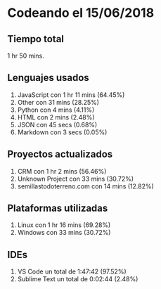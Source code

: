 # Codeando el 15/06/2018

## Tiempo total
1 hr 50 mins.

## Lenguajes usados
1. JavaScript con 1 hr 11 mins (64.45%)
1. Other con 31 mins (28.25%)
1. Python con 4 mins (4.11%)
1. HTML con 2 mins (2.48%)
1. JSON con 45 secs (0.68%)
1. Markdown con 3 secs (0.05%)

## Proyectos actualizados
1. CRM con 1 hr 2 mins (56.46%)
1. Unknown Project con 33 mins (30.72%)
1. semillastodoterreno.com con 14 mins (12.82%)

## Plataformas utilizadas
1. Linux con 1 hr 16 mins (69.28%)
1. Windows con 33 mins (30.72%)

## IDEs
1. VS Code un total de 1:47:42 (97.52%)
1. Sublime Text un total de 0:02:44 (2.48%)
